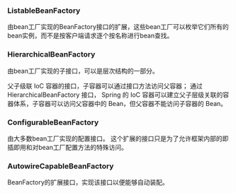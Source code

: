 ### ListableBeanFactory
由bean工厂实现的BeanFactory接口的扩展，这些bean工厂可以枚举它们所有的bean实例，而不是按客户端请求逐个按名称进行bean查找。

### HierarchicalBeanFactory
由bean工厂实现的子接口，可以是层次结构的一部分。

父子级联 IoC 容器的接口，子容器可以通过接口方法访问父容器； 通过 HierarchicalBeanFactory 接口， 
Spring 的 IoC 容器可以建立父子层级关联的容器体系，子容器可以访问父容器中的 Bean，但父容器不能访问子容器的 Bean。


### ConfigurableBeanFactory
由大多数bean工厂实现的配置接口。
这个扩展的接口只是为了允许框架内部的即插即用和对bean工厂配置方法的特殊访问。


### AutowireCapableBeanFactory
BeanFactory的扩展接口，实现该接口以便能够自动装配。
